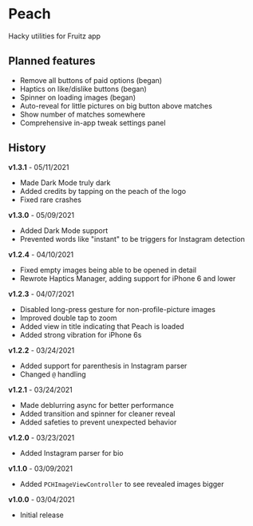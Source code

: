# Peach
Hacky utilities for Fruitz app

## Planned features
- Remove all buttons of paid options (began)
- Haptics on like/dislike buttons (began)
- Spinner on loading images (began)
- Auto-reveal for little pictures on big button above matches
- Show number of matches somewhere
- Comprehensive in-app tweak settings panel

## History
<!-- **v1.3.2** - 0//2021
- Added spinner for images loading
- Added auto-unblur support for little images on Basket page -->

**v1.3.1** - 05/11/2021
- Made Dark Mode truly dark
- Added credits by tapping on the peach of the logo
- Fixed rare crashes

**v1.3.0** - 05/09/2021
- Added Dark Mode support
- Prevented words like "instant" to be triggers for Instagram detection

**v1.2.4** - 04/10/2021
- Fixed empty images being able to be opened in detail
- Rewrote Haptics Manager, adding support for iPhone 6 and lower

**v1.2.3** - 04/07/2021
- Disabled long-press gesture for non-profile-picture images
- Improved double tap to zoom
- Added view in title indicating that Peach is loaded
- Added strong vibration for iPhone 6s

**v1.2.2** - 03/24/2021
- Added support for parenthesis in Instagram parser
- Changed `@` handling

**v1.2.1** - 03/24/2021
- Made deblurring async for better performance
- Added transition and spinner for cleaner reveal
- Added safeties to prevent unexpected behavior

**v1.2.0** - 03/23/2021
- Added Instagram parser for bio

**v1.1.0** - 03/09/2021
- Added `PCHImageViewController` to see revealed images bigger

**v1.0.0** - 03/04/2021
- Initial release
